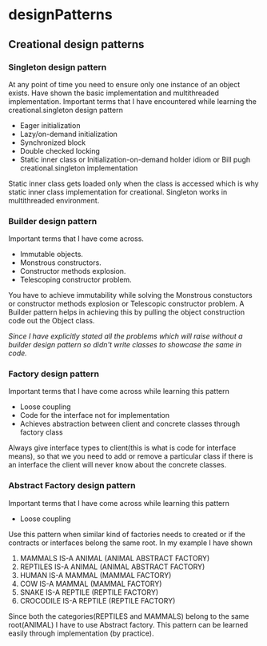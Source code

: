 # designPatterns 

<h2>Creational design patterns</h2>
  <h3>Singleton design pattern</h3>
    <div>
        At any point of time you need to ensure only one instance of an object exists. Have shown the basic implementation
        and multithreaded implementation. Important terms that I have encountered while learning the creational.singleton design pattern
        <ul>
            <li>Eager initialization</li>
            <li>Lazy/on-demand initialization</li>
            <li>Synchronized block</li>
            <li>Double checked locking</li>
            <li>Static inner class or Initialization-on-demand holder idiom or Bill pugh creational.singleton implementation</li>
        </ul> 
       Static inner class gets loaded only when the class is accessed which is why static inner class implementation for
       creational. Singleton works in multithreaded environment.
  </div>
<h3>Builder design pattern</h3>
    <div>
        Important terms that I have come across.
        <ul>
            <li>Immutable objects.</li>
            <li>Monstrous constructors.</li>
            <li>Constructor methods explosion.</li>
            <li>Telescoping constructor problem.</li>   
        </ul>
        You have to achieve immutability while solving the Monstrous constuctors or constructor methods explosion or 
        Telescopic constructor problem. A Builder pattern helps in achieving this by pulling the object construction 
        code out the Object class. 
        <p><i>Since I have explicitly stated all the problems which will raise without a builder design pattern so didn't 
        write classes to showcase the same in code.</i></p>
    </div>
<h3>Factory design pattern</h3>
    <div>
        Important terms that I have come across while learning this pattern
        <ul>
            <li> Loose coupling</li>
            <li> Code for the interface not for implementation</li>
            <li> Achieves abstraction between client and concrete classes through factory class</li>
        </ul>
        Always give interface types to client(this is what is code for interface means), so that we you need to add or remove a particular class if there is an interface
        the client will never know about the concrete classes.
    </div>
 <h3>Abstract Factory design pattern</h3>
    <div>
        Important terms that I have come across while learning this pattern
        <ul>
            <li> Loose coupling</li>
        </ul>
        Use this pattern when similar kind of factories needs to created or if the contracts or interfaces belong the same root. In my example I have shown
        <OL>
          <li>MAMMALS IS-A ANIMAL  (ANIMAL ABSTRACT FACTORY)</li>
          <li>REPTILES IS-A ANIMAL (ANIMAL ABSTRACT FACTORY)</li>
          <li>HUMAN IS-A MAMMAL (MAMMAL FACTORY)</li>
          <li>COW IS-A MAMMAL (MAMMAL FACTORY)</li>
          <li>SNAKE IS-A REPTILE (REPTILE FACTORY)</li>
          <li>CROCODILE IS-A REPTILE (REPTILE FACTORY)</li>
          </ol>
        Since both the categories(REPTILES and MAMMALS) belong to the same root(ANIMAL) I have to use Abstract factory. This pattern can be learned easily through implementation (by practice).
    </div>


